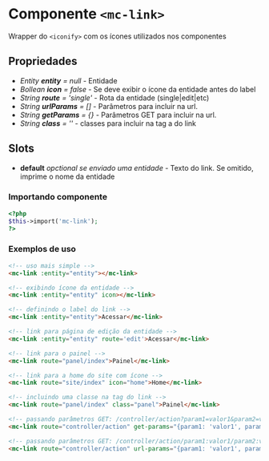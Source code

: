 # Componente `<mc-link>`
Wrapper do `<iconify>` com os ícones utilizados nos componentes

## Propriedades
- *Entity **entity** = null* - Entidade
- *Bollean **icon** = false* - Se deve exibir o ícone da entidade antes do label
- *String **route** = 'single'* - Rota da entidade (single|edit|etc)
- *String **urlParams** = []* - Parâmetros para incluir na url.
- *String **getParams** = {}* - Parâmetros GET para incluir na url.
- *String **class** = ''* - classes para incluir na tag a do link

## Slots
- **default** *opctional se enviado uma entidade* - Texto do link. Se omitido, imprime o nome da entidade

### Importando componente
```PHP
<?php 
$this->import('mc-link');
?>
```
### Exemplos de uso
```HTML
<!-- uso mais simple -->
<mc-link :entity="entity"></mc-link>

<!-- exibindo ícone da entidade -->
<mc-link :entity="entity" icon></mc-link>

<!-- definindo o label do link -->
<mc-link :entity="entity">Acessar</mc-link>

<!-- link para página de edição da entidade -->
<mc-link :entity="entity" route='edit'>Acessar</mc-link>

<!-- link para o painel -->
<mc-link route="panel/index">Painel</mc-link>

<!-- link para a home do site com ícone -->
<mc-link route="site/index" icon="home">Home</mc-link>

<!-- incluindo uma classe na tag do link -->
<mc-link route="panel/index" class="panel">Painel</mc-link>

<!-- passando parâmetros GET: /controller/action?param1=valor1&param2=valor2-->
<mc-link route="controller/action" get-params="{param1: 'valor1', param2: 'valor2'}">Link</mc-link>

<!-- passando parâmetros GET: /controller/action/param1:valor1/param2:valor2/-->
<mc-link route="controller/action" url-params="{param1: 'valor1', param2: 'valor2'}">Link</mc-link>

```